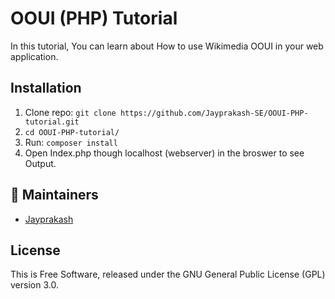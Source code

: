 # OOUI (PHP) Tutorial
In this tutorial, You can learn about How to use Wikimedia OOUI in your web application.

## Installation

1. Clone repo: `git clone https://github.com/Jayprakash-SE/OOUI-PHP-tutorial.git`
2. `cd OOUI-PHP-tutorial/`
3. Run: `composer install`
4. Open Index.php though localhost (webserver) in  the broswer to see Output.

## :busts_in_silhouette: Maintainers
- [Jayprakash](https://github.com/Jayprakash-SE)

## License

This is Free Software, released under the GNU General Public License (GPL) version 3.0.
